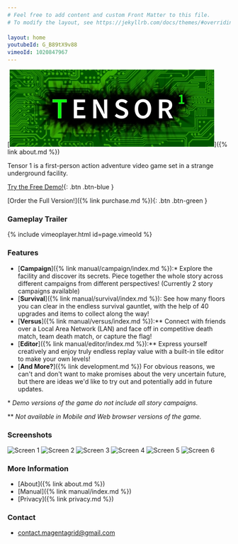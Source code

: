 ```yaml
---
# Feel free to add content and custom Front Matter to this file.
# To modify the layout, see https://jekyllrb.com/docs/themes/#overriding-theme-defaults

layout: home
youtubeId: G_B89tX9v88
vimeoId: 1020847967
---
```


[![About](assets/img/cover_lq.jpg)]({% link about.md %})

Tensor 1 is a first-person action adventure video game set in a strange underground facility.

[Try the Free Demo!](https://playtensor.itch.io/demo){: .btn .btn-blue }

[Order the Full Version!]({% link purchase.md %}){: .btn .btn-green }

### Gameplay Trailer

{% include vimeoplayer.html id=page.vimeoId %}

### Features
- [**Campaign**]({% link manual/campaign/index.md %}):\* Explore the facility and discover its secrets. Piece together the whole story across different campaigns from different perspectives! (Currently 2 story campaigns available)
- [**Survival**]({% link manual/survival/index.md %}): See how many floors you can clear in the endless survival gauntlet, with the help of 40 upgrades and items to collect along the way!
- [**Versus**]({% link manual/versus/index.md %}):\*\* Connect with friends over a Local Area Network (LAN) and face off in competitive death match, team death match, or capture the flag!
- [**Editor**]({% link manual/editor/index.md %}):\*\* Express yourself creatively and enjoy truly endless replay value with a built-in tile editor to make your own levels!
- [**And More?**]({% link development.md %}) For obvious reasons, we can't and don't want to make promises about the very uncertain future, but there are ideas we'd like to try out and potentially add in future updates.

\* *Demo versions of the game do not include all story campaigns.*

\*\* *Not available in Mobile and Web browser versions of the game.*

### Screenshots

![Screen 1](../assets/img/screen1.jpg)
![Screen 2](../assets/img/screen2.jpg)
![Screen 3](../assets/img/screen3.jpg)
![Screen 4](../assets/img/screen4.jpg)
![Screen 5](../assets/img/screen5.jpg)
![Screen 6](../assets/img/screen6.jpg)

### More Information
- [About]({% link about.md %})
- [Manual]({% link manual/index.md %})
- [Privacy]({% link privacy.md %})

### Contact

- [contact.magentagrid@gmail.com](mailto:contact.magentagrid@gmail.com)
